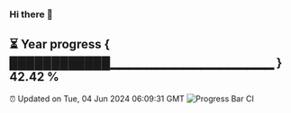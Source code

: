 ### Hi there 👋
⏳ Year progress { ████████████▁▁▁▁▁▁▁▁▁▁▁▁▁▁▁▁▁▁ } 42.42 %
---
⏰ Updated on Tue, 04 Jun 2024 06:09:31 GMT
![Progress Bar CI](https://github.com/Moyi321/Moyi321/workflows/Progress%20Bar%20CI/badge.svg)
